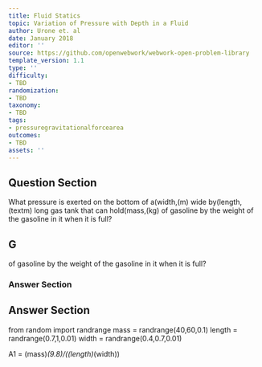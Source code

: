 ```yaml
---
title: Fluid Statics
topic: Variation of Pressure with Depth in a Fluid
author: Urone et. al
date: January 2018
editor: ''
source: https://github.com/openwebwork/webwork-open-problem-library
template_version: 1.1
type: ''
difficulty:
- TBD
randomization:
- TBD
taxonomy:
- TBD
tags:
- pressuregravitationalforcearea
outcomes:
- TBD
assets: ''
---
```


## Question Section 

What pressure is exerted on the bottom of a(width,(m) wide by(length,(textm) long gas tank that can hold(mass,(kg) of gasoline by the weight of the gasoline in it when it is full?

## G
of gasoline by the weight of the gasoline in it when it is full?
### Answer Section


## Answer Section

from random import randrange
mass = randrange(40,60,0.1)
length = randrange(0.7,1,0.01)
width = randrange(0.4,0.7,0.01)

A1 = (mass)*(9.8)/((length)*(width))